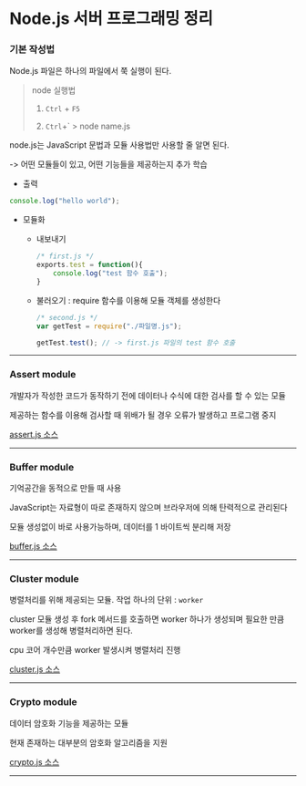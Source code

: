 # Node.js 서버 프로그래밍 정리



### 기본 작성법

Node.js 파일은 하나의 파일에서 쭉 실행이 된다.

> node 실행법 
>
> 	1. `Ctrl` + `F5`
>
>  	2. `Ctrl`+` > node name.js

node.js는 JavaScript 문법과 모듈 사용법만 사용할 줄 알면 된다.

-> 어떤 모듈들이 있고, 어떤 기능들을 제공하는지 추가 학습



- 출력

```javascript
console.log("hello world");
```

- 모듈화

  - 내보내기

    ```javascript
    /* first.js */
    exports.test = function(){
    	console.log("test 함수 호출");
    }
    ```

  - 불러오기 : require 함수를 이용해 모듈 객체를 생성한다 

    ```javascript
    /* second.js */
    var getTest = require("./파일명.js");
    
    getTest.test(); // -> first.js 파일의 test 함수 호출
    ```



---



### Assert module

개발자가 작성한 코드가 동작하기 전에 데이터나 수식에 대한 검사를 할 수 있는 모듈

제공하는 함수를 이용해 검사할 때 위배가 될 경우 오류가 발생하고 프로그램 중지

[assert.js 소스](https://github.com/KOO-YS/TIL/tree/master/nodeJS/src/assert.js)



---



### Buffer module

기억공간을 동적으로 만들 때 사용

JavaScript는 자료형이 따로 존재하지 않으며 브라우저에 의해 탄력적으로 관리된다

모듈 생성없이 바로 사용가능하며, 데이터를 1 바이트씩 분리해 저장

[buffer.js 소스](https://github.com/KOO-YS/TIL/tree/master/nodeJS/src/buffer.js)



---



### Cluster module

병렬처리를 위해 제공되는 모듈. 작업 하나의 단위 :  `worker`

cluster 모듈 생성 후 fork 메서드를 호출하면 worker 하나가 생성되며 필요한 만큼 worker를 생성해 병렬처리하면 된다.

cpu 코어 개수만큼 worker 발생시켜 병렬처리 진행

[cluster.js 소스](https://github.com/KOO-YS/TIL/tree/master/nodeJS/src/cluster.js)



---



### Crypto module

데이터 암호화 기능을 제공하는 모듈

현재 존재하는 대부분의 암호화 알고리즘을 지원

[crypto.js 소스](https://github.com/KOO-YS/TIL/tree/master/nodeJS/src/crypto.js)



---



